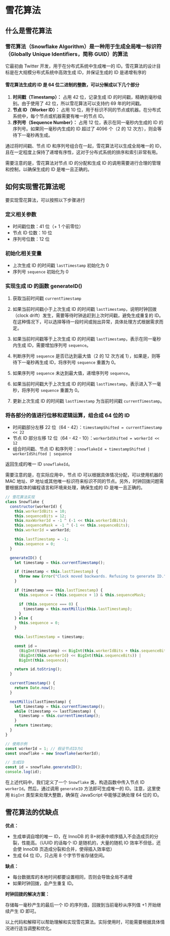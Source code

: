 # 雪花算法

## 什么是雪花算法

### 雪花算法（Snowflake Algorithm）是一种用于生成全局唯一标识符（Globally Unique Identifiers，简称 GUID）的算法

它最初由 Twitter 开发，用于在分布式系统中生成唯一的 ID。雪花算法的设计目标是在大规模分布式系统中高效生成 ID，并保证生成的 ID 是递增有序的

#### 雪花算法生成的 ID 是 64 位二进制的整数，可以分解成以下几个部分

1. **时间戳（Timestamp）：** 占用 42 位，记录生成 ID 的时间戳，精确到毫秒级别。由于使用了 42 位，所以雪花算法可以支持约 69 年的时间戳。
2. **节点 ID（Worker ID）：** 占用 10 位，用于标识不同的节点或机器。在分布式系统中，每个节点或机器需要有唯一的节点 ID。
3. **序列号（Sequence Number）：** 占用 12 位，表示在同一毫秒内生成的 ID 的序列号。如果同一毫秒内生成的 ID 超过了 4096 个（2 的 12 次方），则会等待下一毫秒再生成。

通过将时间戳、节点 ID 和序列号组合在一起，雪花算法可以生成全局唯一的 ID，且在一定程度上保持了递增有序性，这对于分布式系统的排序和索引非常有用。

需要注意的是，雪花算法对节点 ID 的分配和生成 ID 的调用需要进行合理的管理和控制，以确保生成的 ID 是唯一且正确的。

## 如何实现雪花算法呢

要实现雪花算法，可以按照以下步骤进行

### 定义相关参数

- 时间戳位数：41 位（+ 1 个前零位）
- 节点 ID 位数：10 位
- 序列号位数：12 位

### 初始化相关变量

- 上次生成 ID 的时间戳 `lastTimestamp` 初始化为 0
- 序列号 `sequence` 初始化为 0

### 实现生成 ID 的函数 generateID()

1. 获取当前时间戳 `currentTimestamp`

2. 如果当前时间戳小于上次生成 ID 的时间戳 `lastTimestamp`，说明时钟回拨（clock drift）发生，需要等待时钟追赶到上次时间戳，避免生成重复的 ID。在这种情况下，可以选择等待一段时间或抛出异常，具体处理方式根据需求而定。

3. 如果当前时间戳等于上次生成 ID 的时间戳 `lastTimestamp`，表示在同一毫秒内生成 ID，需要增加序列号 `sequence`。

4. 判断序列号 `sequence` 是否已达到最大值（2 的 12 次方减 1），如果是，则等待下一毫秒再生成 ID，将序列号 `sequence` 重置为 0。

5. 如果序列号 `sequence` 未达到最大值，递增序列号 `sequence`。

6. 如果当前时间戳大于上次生成 ID 的时间戳 `lastTimestamp`，表示进入下一毫秒，将序列号 `sequence` 重置为 0。

7. 更新上次生成 ID 的时间戳 `lastTimestamp` 为当前时间戳 `currentTimestamp`。

### 将各部分的值进行位移和逻辑运算，组合成 64 位的 ID

- 时间戳部分左移 22 位（64 - 42）：`timestampShifted = currentTimestamp << 22`
- 节点 ID 部分左移 12 位（64 - 42 - 10）：`workerIdShifted = workerId << 12`
- 组合时间戳、节点 ID 和序列号：`snowflakeId = timestampShifted | workerIdShifted | sequence`

返回生成的唯一 ID `snowflakeId`。

需要注意的是，在实际应用中，节点 ID 可以根据具体情况分配，可以使用机器的 MAC 地址、IP 地址或其他唯一标识符来标识不同的节点。另外，时钟回拨问题需要根据具体的编程语言和环境来处理，确保生成的 ID 是唯一且正确的。

```javascript
// 雪花算法实现
class Snowflake {
  constructor(workerId) {
    this.workerIdBits = 10;
    this.sequenceBits = 12;
    this.maxWorkerId = -1 ^ (-1 << this.workerIdBits);
    this.sequenceMask = -1 ^ (-1 << this.sequenceBits);
    this.workerId = workerId;

    this.lastTimestamp = -1;
    this.sequence = 0;
  }

  generateID() {
    let timestamp = this.currentTimestamp();

    if (timestamp < this.lastTimestamp) {
      throw new Error("Clock moved backwards. Refusing to generate ID.");
    }

    if (timestamp === this.lastTimestamp) {
      this.sequence = (this.sequence + 1) & this.sequenceMask;

      if (this.sequence === 0) {
        timestamp = this.nextMillis(this.lastTimestamp);
      }
    } else {
      this.sequence = 0;
    }

    this.lastTimestamp = timestamp;

    const id =
      (BigInt(timestamp) << BigInt(this.workerIdBits + this.sequenceBits)) |
      (BigInt(this.workerId) << BigInt(this.sequenceBits)) |
      BigInt(this.sequence);

    return id.toString();
  }

  currentTimestamp() {
    return Date.now();
  }

  nextMillis(lastTimestamp) {
    let timestamp = this.currentTimestamp();
    while (timestamp <= lastTimestamp) {
      timestamp = this.currentTimestamp();
    }
    return timestamp;
  }
}

// 使用示例
const workerId = 1; // 假设节点ID为1
const snowflake = new Snowflake(workerId);

// 生成ID
const id = snowflake.generateID();
console.log(id);
```

在上述代码中，我们定义了一个 `Snowflake` 类，构造函数中传入节点 ID `workerId`。然后，通过调用 `generateID` 方法即可生成唯一的 ID。注意，这里使用 `BigInt` 类型来处理大整数，确保在 JavaScript 中能够正确处理 64 位的 ID。

## 雪花算法的优缺点

**优点：**

- 生成单调自增的唯一 ID，在 InnoDB 的 B+树表中顺序插入不会造成页的分裂，性能高。（UUID 的话每个 ID 是随机的，大量的随机 IO 效率不但低，还会使 InnoDB 页造成分裂和合并，使得插入效率低）
- 生成 64 位 ID，只占用 8 个字节节省存储空间。

**缺点：**

- 每台数据库的本地时间都要设置相同，否则会导致全局不递增
- 如果时钟回拨，会产生重复 ID。

**时钟回拨的解决方案：**

存储每一毫秒产生的最后一个 ID 的序列值，回拨到当前毫秒从序列值 +1 开始继续产生 ID 即可。

以上代码和解释可以帮助理解和实现雪花算法。实际使用时，可能需要根据具体情况进行适当调整和优化。
